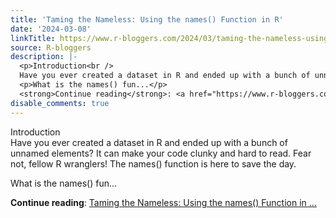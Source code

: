```yaml
---
title: 'Taming the Nameless: Using the names() Function in R'
date: '2024-03-08'
linkTitle: https://www.r-bloggers.com/2024/03/taming-the-nameless-using-the-names-function-in-r/
source: R-bloggers
description: |-
  <p>Introduction<br />
  Have you ever created a dataset in R and ended up with a bunch of unnamed elements? It can make your code clunky and hard to read. Fear not, fellow R wranglers! The names() function is here to save the day.</p>
  <p>What is the names() fun...</p>
  <strong>Continue reading</strong>: <a href="https://www.r-bloggers.com/2024/03/taming-the-nameless-using-the-names-function-in-r/">Taming the Nameless: Using the names() Function in ...
disable_comments: true
---
```

<p>Introduction<br />
Have you ever created a dataset in R and ended up with a bunch of unnamed elements? It can make your code clunky and hard to read. Fear not, fellow R wranglers! The names() function is here to save the day.</p>
<p>What is the names() fun...</p>
<strong>Continue reading</strong>: <a href="https://www.r-bloggers.com/2024/03/taming-the-nameless-using-the-names-function-in-r/">Taming the Nameless: Using the names() Function in ...